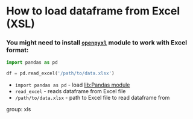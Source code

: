 # How to load dataframe from Excel (XSL)

### You might need to install [`openpyxl`](/python-pandas/how-to-install-openpyxl-module) module to work with Excel format:

```python
import pandas as pd

df = pd.read_excel('/path/to/data.xlsx')
```

- `import pandas as pd` - load [lib:Pandas module](/python-pandas/how-to-install-pandas)
- `read_excel` - reads dataframe from Excel file
- `/path/to/data.xlsx` - path to Excel file to read dataframe from

group: xls


